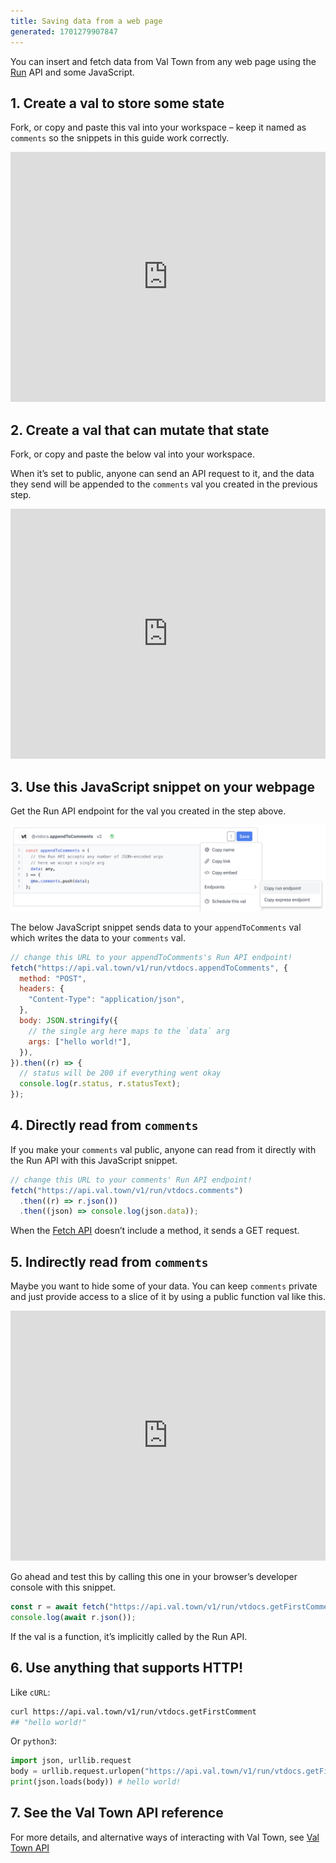 ```yaml
---
title: Saving data from a web page
generated: 1701279907847
---
```


You can insert and fetch data from Val Town from any web page using the [Run](/api/run) API and some JavaScript.

## 1. Create a val to store some state

Fork, or copy and paste this val into your workspace – keep it named as `comments` so the snippets in this guide work correctly.

<div class="not-content">
  <iframe src="https://www.val.town/embed/vtdocs.comments" width="100%" frameborder="no" style="height: 400px;">
    &#x20;
  </iframe>
</div>

## 2. Create a val that can mutate that state

Fork, or copy and paste the below val into your workspace.

When it’s set to public, anyone can send an API request to it, and the data they send will be appended to the `comments` val you created in the previous step.

<div class="not-content">
  <iframe src="https://www.val.town/embed/vtdocs.appendToComments" width="100%" frameborder="no" style="height: 400px;">
    &#x20;
  </iframe>
</div>

## 3. Use this JavaScript snippet on your webpage

Get the Run API endpoint for the val you created in the step above.

![Screenshot 2023-07-11 at 15.30.12.png](./saving-data-from-a-web-page/screenshot_2023-07-11_at_153012.png)

The below JavaScript snippet sends data to your `appendToComments` val which writes the data to your `comments` val.

```jsx
// change this URL to your appendToComments's Run API endpoint!
fetch("https://api.val.town/v1/run/vtdocs.appendToComments", {
  method: "POST",
  headers: {
    "Content-Type": "application/json",
  },
  body: JSON.stringify({
    // the single arg here maps to the `data` arg
    args: ["hello world!"],
  }),
}).then((r) => {
  // status will be 200 if everything went okay
  console.log(r.status, r.statusText);
});
```

## 4. Directly read from `comments`

If you make your `comments` val public, anyone can read from it directly with the Run API with this JavaScript snippet.

```jsx
// change this URL to your comments' Run API endpoint!
fetch("https://api.val.town/v1/run/vtdocs.comments")
  .then((r) => r.json())
  .then((json) => console.log(json.data));
```

When the [Fetch API](https://developer.mozilla.org/en-US/docs/Web/API/Fetch_API) doesn’t include a method, it sends a GET request.

## 5. Indirectly read from `comments`

Maybe you want to hide some of your data. You can keep `comments` private and just provide access to a slice of it by using a public function val like this.

<div class="not-content">
  <iframe src="https://www.val.town/embed/vtdocs.getFirstComment" width="100%" frameborder="no" style="height: 400px;">
    &#x20;
  </iframe>
</div>

Go ahead and test this by calling this one in your browser’s developer console with this snippet.

```jsx
const r = await fetch("https://api.val.town/v1/run/vtdocs.getFirstComment");
console.log(await r.json());
```

If the val is a function, it’s implicitly called by the Run API.

## 6. Use anything that supports HTTP!

Like `cURL`:

```bash
curl https://api.val.town/v1/run/vtdocs.getFirstComment
## "hello world!"
```

Or `python3`:

```python
import json, urllib.request
body = urllib.request.urlopen("https://api.val.town/v1/run/vtdocs.getFirstComment").read()
print(json.loads(body)) # hello world!
```

## 7. See the Val Town API reference

For more details, and alternative ways of interacting with Val Town, see [Val Town API](/api/overview)
